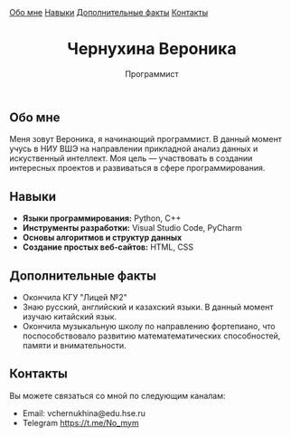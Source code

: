 <head>
    <meta charset="UTF-8">
    <meta name="viewport" content="width=device-width, initial-scale=1.0">
    <title>Резюме</title>
    <link rel="stylesheet" href="css.css">
</head>
<body>
    <nav>
        <a href="#about">Обо мне</a>
        <a href="#skills">Навыки</a>
        <a href="#projects">Дополнительные факты</a>
        <a href="#contact">Контакты</a>
    </nav>
<header>
    <div class="containerr">
        <h1>Чернухина Вероника</h1>
        <p>Программист</p>
    </div>
</header>

<section id="about">
    <h2>Обо мне</h2>
    <p>Меня зовут Вероника, я начинающий программист. В данный момент учусь в НИУ ВШЭ на направлении прикладной анализ данных и искуственный интеллект. Моя цель — участвовать в создании интересных проектов и развиваться в сфере программирования.</p>
</section>

<section id="skills">
    <h2>Навыки</h2>
    <ul>
        <li><strong>Языки программирования:</strong> Python, C++</li>
        <li><strong>Инструменты разработки:</strong> Visual Studio Code, PyCharm</li>
        <li><strong>Основы алгоритмов и структур данных</strong></li>
        <li><strong>Создание простых веб-сайтов:</strong> HTML, CSS</li>
    </ul>
</section>

<section id="projects">
    <h2>Дополнительные факты</h2>
    <ul>
        <li>Окончила КГУ "Лицей №2"</li>
        <li>Знаю русский, английский и казахский языки. В данный момент изучаю китайский язык.</li>
        <li>Окончила музыкальную школу по направлению фортепиано, что поспособствовало развитию математематических способностей, памяти и внимательности.</li>
    </ul>
</section>

<section id="contact">
    <h2>Контакты</h2>
    <p>Вы можете связаться со мной по следующим каналам:</p>
    <ul>
        <li>Email: vchernukhina@edu.hse.ru</li>
        <li>Telegram <a href="https://t.me/No_mym">https://t.me/No_mym</a></li>
    </ul>
</section>
</body>
</html>

